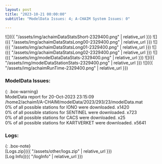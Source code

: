 ```yaml
---
layout: post
title: "2023-10-21 00:00:00"
subtitle: "ModelData Issues: 4; A-CHAIM System Issues: 0"

---
```


![]({{ "/assets/img/achaimDataStatsShort-2329400.png" | relative_url }})
![]({{ "/assets/img/achaimDataStatsLong00-2329400.png" | relative_url }})
![]({{ "/assets/img/achaimDataStatsLong01-2329400.png" | relative_url }})
![]({{ "/assets/img/achaimDataStatsLong02-2329400.png" | relative_url }})
![]({{ "/assets/img/modelDataDataStats-2329400.png" | relative_url }})
![]({{ "/assets/img/modelDataStationStats-2329400.png" | relative_url }})
![]({{ "/assets/img/achaimRunTime-2329400.png" | relative_url }})


### ModelData Issues:  
  
{: .box-warning}  
 ModelData report for 20-Oct-2023 23:15:09   
 /home2/achaim1/A-CHAIM/modelData/2023/293/23/modelData.mat   
 0% of all possible stations for IONO were downloaded. x1420   
 0% of all possible stations for SENTINEL were downloaded. x723   
 0% of all possible stations for CACS were downloaded. x25   
 0% of all possible stations for KARTVERKET were downloaded. x5641   
  


### Logs:  
  
{: .box-note}  
[Logs.zip]({{ "/assets/other/logs.zip" | relative_url }})  
[Log Info]({{ "/logInfo" | relative_url }})  

